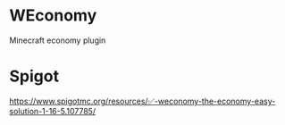 # WEconomy
Minecraft economy plugin 

# Spigot
https://www.spigotmc.org/resources/✅-weconomy-the-economy-easy-solution-1-16-5.107785/
